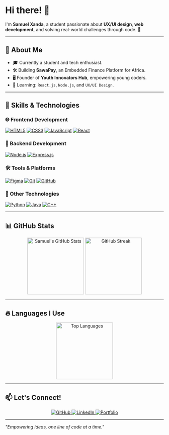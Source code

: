 # Hi there! 👋

I'm **Samuel Xanda**, a student passionate about **UX/UI design**, **web development**, and solving real-world challenges through code. 🚀

---

## 🌟 About Me
- 🎓 Currently a student and tech enthusiast.
- 🛠️ Building **SawaPay**, an Embedded Finance Platform for Africa.
- 🖥️ Founder of **Youth Innovators Hub**, empowering young coders.
- 🌱 Learning: `React.js`, `Node.js`, and `UX/UI Design`.

---

## 🚀 Skills & Technologies

### 🌐 Frontend Development
[![HTML5](https://img.shields.io/badge/-HTML5-E34F26?logo=html5&logoColor=white)](#)
[![CSS3](https://img.shields.io/badge/-CSS3-1572B6?logo=css3&logoColor=white)](#)
[![JavaScript](https://img.shields.io/badge/-JavaScript-F7DF1E?logo=javascript&logoColor=black)](#)
[![React](https://img.shields.io/badge/-React-61DAFB?logo=react&logoColor=black)](#)

### 🔧 Backend Development
[![Node.js](https://img.shields.io/badge/-Node.js-339933?logo=node.js&logoColor=white)](#)
[![Express.js](https://img.shields.io/badge/-Express.js-000000?logo=express&logoColor=white)](#)

### 🛠️ Tools & Platforms
[![Figma](https://img.shields.io/badge/-Figma-F24E1E?logo=figma&logoColor=white)](#)
[![Git](https://img.shields.io/badge/-Git-F05032?logo=git&logoColor=white)](#)
[![GitHub](https://img.shields.io/badge/-GitHub-181717?logo=github&logoColor=white)](#)

### 📱 Other Technologies
[![Python](https://img.shields.io/badge/-Python-3776AB?logo=python&logoColor=white)](#)
[![Java](https://img.shields.io/badge/-Java-007396?logo=java&logoColor=white)](#)
[![C++](https://img.shields.io/badge/-C++-00599C?logo=cplusplus&logoColor=white)](#)

---

## 📊 GitHub Stats
<div align="center">
  <img src="https://github-readme-stats.vercel.app/api?username=SamuelXanda&show_icons=true&theme=radical" alt="Samuel's GitHub Stats" height="180px"/>
  <img src="https://github-readme-streak-stats.herokuapp.com?user=SamuelXanda&theme=radical" alt="GitHub Streak" height="180px"/>
</div>

---

## 🔥 Languages I Use
<div align="center">
  <img src="https://github-readme-stats.vercel.app/api/top-langs/?username=SamuelXanda&layout=compact&theme=radical" alt="Top Languages" height="180px"/>
</div>

---

## 📫 Let's Connect!

<div align="center">
  <a href="https://github.com/SamuelXanda">
    <img src="https://img.shields.io/badge/GitHub-181717?logo=github&logoColor=white" alt="GitHub" />
  </a>
  <a href="#">
    <img src="https://img.shields.io/badge/LinkedIn-0077B5?logo=linkedin&logoColor=white" alt="LinkedIn" />
  </a>
  <a href="#">
    <img src="https://img.shields.io/badge/Portfolio-000000?logo=firefox&logoColor=white" alt="Portfolio" />
  </a>
</div>

---

_"Empowering ideas, one line of code at a time."_
